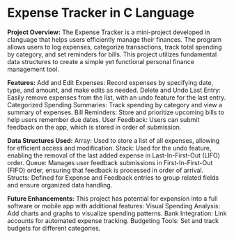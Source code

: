 # Expense Tracker in C Language

**Project Overview:**
The Expense Tracker is a mini-project developed in *c*language that helps users efficiently manage their finances. The program allows users to log expenses, categorize transactions, track total spending by category, and set reminders for bills. This project utilizes fundamental data structures to create a simple yet functional personal finance management tool.

**Features:**
Add and Edit Expenses: Record expenses by specifying date, type, and amount, and make edits as needed.
Delete and Undo Last Entry: Easily remove expenses from the list, with an undo feature for the last entry.
Categorized Spending Summaries: Track spending by category and view a summary of expenses.
Bill Reminders: Store and prioritize upcoming bills to help users remember due dates.
User Feedback: Users can submit feedback on the app, which is stored in order of submission.

**Data Structures Used:**
Array: Used to store a list of all expenses, allowing for efficient access and modification.
Stack: Used for the undo feature, enabling the removal of the last added expense in Last-In-First-Out (LIFO) order.
Queue: Manages user feedback submissions in First-In-First-Out (FIFO) order, ensuring that feedback is processed in order of arrival.
Structs: Defined for Expense and Feedback entries to group related fields and ensure organized data handling.

**Future Enhancements:**
This project has potential for expansion into a full software or mobile app with additional features:
Visual Spending Analysis: Add charts and graphs to visualize spending patterns.
Bank Integration: Link accounts for automated expense tracking.
Budgeting Tools: Set and track budgets for different categories.
